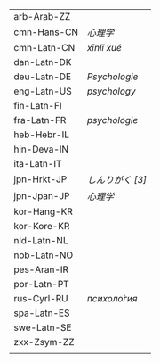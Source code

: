 | | |
|-|-|
| arb-Arab-ZZ |  |
| cmn-Hans-CN | _心理学_ |
| cmn-Latn-CN | _xīnlǐ xué_ |
| dan-Latn-DK |  |
| deu-Latn-DE | _Psychologie_ |
| eng-Latn-US | _psychology_ |
| fin-Latn-FI |  |
| fra-Latn-FR | _psychologie_ |
| heb-Hebr-IL |  |
| hin-Deva-IN |  |
| ita-Latn-IT |  |
| jpn-Hrkt-JP | _しんりがく [3]_ |
| jpn-Jpan-JP | _心理学_ |
| kor-Hang-KR |  |
| kor-Kore-KR |  |
| nld-Latn-NL |  |
| nob-Latn-NO |  |
| pes-Aran-IR |  |
| por-Latn-PT |  |
| rus-Cyrl-RU | _психоло́гия_ |
| spa-Latn-ES |  |
| swe-Latn-SE |  |
| zxx-Zsym-ZZ |  |
|  |  |